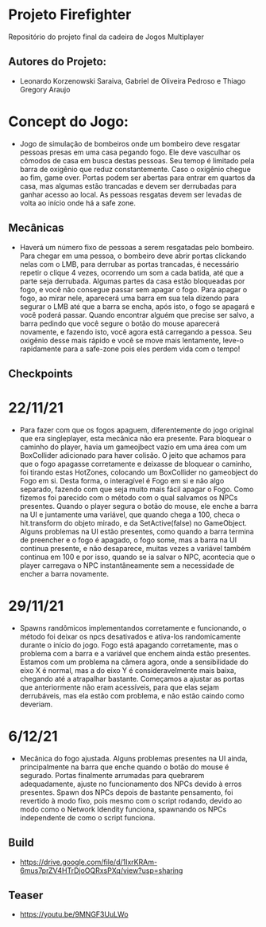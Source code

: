 # Projeto Firefighter
Repositório do projeto final da cadeira de Jogos Multiplayer

## Autores do Projeto:
* Leonardo Korzenowski Saraiva, Gabriel de Oliveira Pedroso e Thiago Gregory Araujo

# Concept do Jogo:
* Jogo de simulação de bombeiros onde um bombeiro deve resgatar pessoas presas em uma casa pegando fogo. 
Ele deve vasculhar os cômodos de casa em busca destas pessoas. Seu temop é limitado pela barra de oxigênio
que reduz constantemente. Caso o oxigênio chegue ao fim, game over. Portas podem ser abertas para entrar
em quartos da casa, mas algumas estão trancadas e devem ser derrubadas para ganhar acesso ao local.
As pessoas resgatas devem ser levadas de volta ao início onde há a safe zone.

## Mecânicas
* Haverá um número fixo de pessoas a serem resgatadas pelo bombeiro. Para chegar em uma pessoa, o bombeiro deve abrir portas clickando nelas
com o LMB, para derrubar as portas trancadas, é necessário repetir o clique 4 vezes, ocorrendo um som a cada batida,
até que a parte seja derrubada. Algumas partes da casa estão bloqueadas por fogo, e você não consegue passar sem apagar
o fogo. Para apagar o fogo, ao mirar nele, aparecerá uma barra em sua tela dizendo para segurar o LMB até que a barra
se encha, após isto, o fogo se apagará e você poderá passar. Quando encontrar alguém que precise ser salvo, a barra
pedindo que você segure o botão do mouse aparecerá novamente, e fazendo isto, você agora está carregando a pessoa. 
Seu oxigênio desse mais rápido e você se move mais lentamente, leve-o rapidamente para a safe-zone pois eles perdem vida com o tempo!

## Checkpoints

# 22/11/21
* Para fazer com que os fogos apaguem, diferentemente do jogo original que era singleplayer, esta mecânica não era presente. 
Para bloquear o caminho do player, havia um gameojbect vazio em uma área com um BoxCollider adicionado para haver colisão.
O jeito que achamos para que o fogo apagasse corretamente e deixasse de bloquear o caminho, foi tirando estas HotZones,
colocando um BoxCollider no gameobject do Fogo em si. Desta forma, o interagível é Fogo em si e não algo separado, fazendo
com que seja muito mais fácil apagar o Fogo. Como fizemos foi parecido com o método com o qual salvamos os NPCs presentes.
Quando o player segura o botão do mouse, ele enche a barra na UI e juntamente uma variável, que quando chega a 100, checa 
o hit.transform do objeto mirado, e da SetActive(false) no GameObject. Alguns problemas na UI estão presentes, como quando a barra
termina de preencher e o fogo é apagado, o fogo some, mas a barra na UI continua presente, e não desaparece, muitas vezes
a variável também continua em 100 e por isso, quando se ia salvar o NPC, acontecia que o player carregava o NPC instantâneamente
sem a necessidade de encher a barra novamente.

# 29/11/21
* Spawns randômicos implementandos corretamente e funcionando, o método foi deixar os npcs desativados e 
ativa-los randomicamente durante o início do jogo. Fogo está apagando corretamente, mas o problema com a barra e a variável
que enchem ainda estão presentes. Estamos com um problema na câmera agora, onde a sensibilidade do eixo X é normal, mas a do
eixo Y é consideravelmente mais baixa, chegando até a atrapalhar bastante. Começamos a ajustar as portas que anteriormente 
não eram acessíveis, para que elas sejam derrubáveis, mas ela estão com problema, e não estão caindo como deveriam.

# 6/12/21
* Mecânica do fogo ajustada. Alguns problemas presentes na UI ainda, principalmente na barra que enche quando o botão
do mouse é segurado.  Portas finalmente arrumadas para quebrarem adequadamente, ajuste no funcionamento dos NPCs devido à erros presentes.
Spawn dos NPCs depois de bastante pensamento, foi revertido à modo fixo, pois mesmo com o script rodando, devido ao modo
como o Network Idendity funciona, spawnando os NPCs independente de como o script funciona.

## Build
* https://drive.google.com/file/d/1IxrKRAm-6mus7prZV4HTrDjoOQRxsPXq/view?usp=sharing

## Teaser
* https://youtu.be/9MNGF3UuLWo